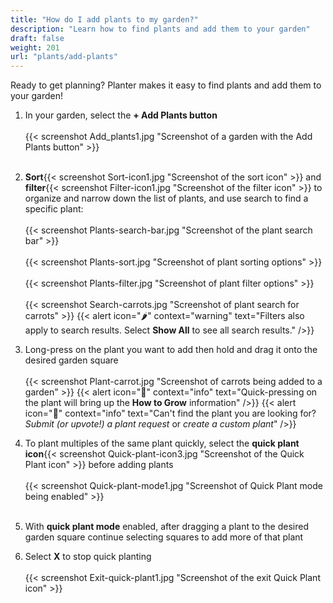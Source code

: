 ```yaml
---
title: "How do I add plants to my garden?"
description: "Learn how to find plants and add them to your garden"
draft: false
weight: 201
url: "plants/add-plants"
---
```


Ready to get planning? Planter makes it easy to find plants and add them to your garden!

1. In your garden, select the **+ Add Plants button**<br /><br />
{{< screenshot Add_plants1.jpg "Screenshot of a garden with the Add Plants button" >}}<br /><br />

2. **Sort**{{< screenshot Sort-icon1.jpg "Screenshot of the sort icon" >}} and **filter**{{< screenshot Filter-icon1.jpg "Screenshot of the filter icon" >}} to organize and narrow down the list of plants, and use search to find a specific plant:<br /><br />
{{< screenshot Plants-search-bar.jpg "Screenshot of the plant search bar" >}}<br /><br />
{{< screenshot Plants-sort.jpg "Screenshot of plant sorting options" >}}<br /><br />
{{< screenshot Plants-filter.jpg "Screenshot of plant filter options" >}}<br /><br />
{{< screenshot Search-carrots.jpg "Screenshot of plant search for carrots" >}}
{{< alert icon="🌶️" context="warning" text="Filters also apply to search results. Select **Show All** to see all search results." />}}

3. Long-press on the plant you want to add then hold and drag it onto the desired garden square<br /><br />
{{< screenshot Plant-carrot.jpg "Screenshot of carrots being added to a garden" >}}
{{< alert icon="🥦" context="info" text="Quick-pressing on the plant will bring up the **How to Grow** information" />}}
{{< alert icon="🥕️" context="info" text="Can't find the plant you are looking for? *Submit (or upvote!) a plant request* or *create a custom plant*" />}}

4. To plant multiples of the same plant quickly, select the **quick plant icon**{{< screenshot Quick-plant-icon3.jpg "Screenshot of the Quick Plant icon" >}} before adding plants<br /><br />
{{< screenshot Quick-plant-mode1.jpg "Screenshot of Quick Plant mode being enabled" >}}<br /><br />

5. With **quick plant mode** enabled, after dragging a plant to the desired garden square continue selecting squares to add more of that plant

6. Select **X** to stop quick planting<br /><br />
{{< screenshot Exit-quick-plant1.jpg "Screenshot of the exit Quick Plant icon" >}}
